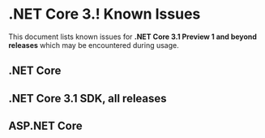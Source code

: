 # .NET Core 3.! Known Issues

This document lists known issues for **.NET Core 3.1 Preview 1 and beyond releases** which may be encountered during usage.

## .NET Core

## .NET Core 3.1 SDK, all releases

## ASP.NET Core